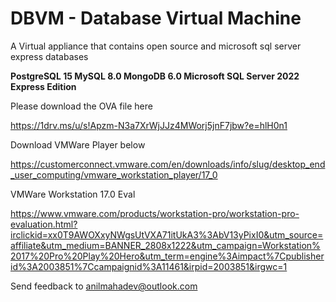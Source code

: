 # DBVM - Database Virtual Machine
A Virtual appliance that contains open source and microsoft sql server express databases

**PostgreSQL 15
MySQL 8.0
MongoDB 6.0
Microsoft SQL Server 2022 Express Edition**


Please download the OVA file here

https://1drv.ms/u/s!Apzm-N3a7XrWjJJz4MWorj5jnF7jbw?e=hlH0n1

Download VMWare Player below

https://customerconnect.vmware.com/en/downloads/info/slug/desktop_end_user_computing/vmware_workstation_player/17_0

VMWare Workstation 17.0 Eval

https://www.vmware.com/products/workstation-pro/workstation-pro-evaluation.html?irclickid=xx0T9AWOXxyNWgsUtVXA71itUkA3%3AbV13yPixI0&utm_source=affiliate&utm_medium=BANNER_2808x1222&utm_campaign=Workstation%2017%20Pro%20Play%20Hero&utm_term=engine%3Aimpact%7Cpublisherid%3A2003851%7Ccampaignid%3A11461&irpid=2003851&irgwc=1


Send feedback to anilmahadev@outlook.com
